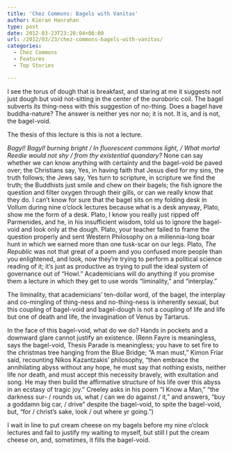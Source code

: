 ```yaml
---
title: 'Chez Commons: Bagels with Vanitas'
author: Kieran Hanrahan
type: post
date: 2012-03-23T23:20:04+00:00
url: /2012/03/23/chez-commons-bagels-with-vanitas/
categories:
  - Chez Commons
  - Features
  - Top Stories

---
```

<a href="http://www.reedquest.org/2012/03/chez-commons-bagels-with-vanitas/img_1904slider/" rel="attachment wp-att-1445"><img class="aligncenter size-full wp-image-1445" title="Vanitas vanitatum, omnia vanitas." src="https://i1.wp.com/www.reedquest.org/wp-content/uploads/2012/03/IMG_1904slider.jpg?resize=770%2C430" alt="" data-recalc-dims="1" /></a>I see the torus of dough that is breakfast, and staring at me it suggests not just dough but void not-sitting in the center of the ouroboric coil. The bagel subverts its thing-ness with this suggestion of no-thing. Does a bagel have buddha-nature? The answer is neither yes nor no; it is not. It is, and is not, the bagel-void.

The thesis of this lecture is this is not a lecture.

_Bagyl! Bagyl! burning bright / In fluorescent commons light, / What mortal Reedie would not shy / from thy existential quandary?_ None can say whether we can know anything with certainty and the bagel-void be paved over; the Christians say, Yes, in having faith that Jesus died for my sins, the truth follows; the Jews say, Yes turn to scripture, in scripture we find the truth; the Buddhists just smile and chew on their bagels; the fish ignore the question and filter oxygen through their gills, or can we really know that they do. I can’t know for sure that the bagel sits on my folding desk in Vollum during nine o’clock lectures because what is a desk anyway, Plato, show me the form of a desk. Plato, I know you really just ripped off Parmenides, and he, in his insufficient wisdom, told us to ignore the bagel-void and look only at the dough. Plato, your teacher failed to frame the question properly and sent Western Philosophy on a millennia-long boar hunt in which we earned more than one tusk-scar on our legs. Plato, _The Republic_ was not that great of a poem and you confused more people than you enlightened, and look, now they’re trying to perform a political science reading of it; it’s just as productive as trying to pull the ideal system of governance out of “Howl.” Academicians will do anything if you promise them a lecture in which they get to use words “liminality,” and “interplay.”

The liminality, that academicians’ ten-dollar word, of the bagel, the interplay and co-mingling of thing-ness and no-thing-ness is inherently sexual, but this coupling of bagel-void and bagel-dough is not a coupling of life and life but one of death and life, the invagination of Venus by Tartarus.

In the face of this bagel-void, what do we do? Hands in pockets and a downward glare cannot justify an existence. (Renn Fayre is meaningless, says the bagel-void, Thesis Parade is meaningless; you have to set fire to the christmas tree hanging from the Blue Bridge; “A man must,” Kimon Friar said, recounting Nikos Kazantzakis’ philosophy, “then embrace the annihilating abyss without any hope, he must say that nothing exists, neither life nor death, and must accept this necessity bravely, with exultation and song. He may then build the affirmative structure of his life over this abyss in an ecstasy of tragic joy.” Creeley asks in his poem “I Know a Man,” “the darkness sur- / rounds us, what / can we do against / it,” and answers, “buy a goddamn big car, / drive” despite the bagel-void, to spite the bagel-void, but, “for / christ’s sake, look / out where yr going.”)

I wait in line to put cream cheese on my bagels before my nine o’clock lectures and fail to justify my waiting to myself, but still I put the cream cheese on, and, sometimes, it fills the bagel-void.